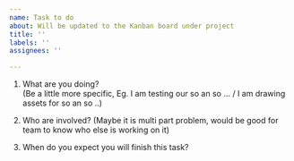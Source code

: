 ```yaml
---
name: Task to do
about: Will be updated to the Kanban board under project
title: ''
labels: ''
assignees: ''

---
```


1. What are you doing?  
(Be a little more specific, Eg. I am testing our so an so ... / I am drawing assets for so an so ..)

2. Who are involved? 
(Maybe it is multi part problem, would be good for team to know who else is working on it)

3. When do you expect you will finish this task?

